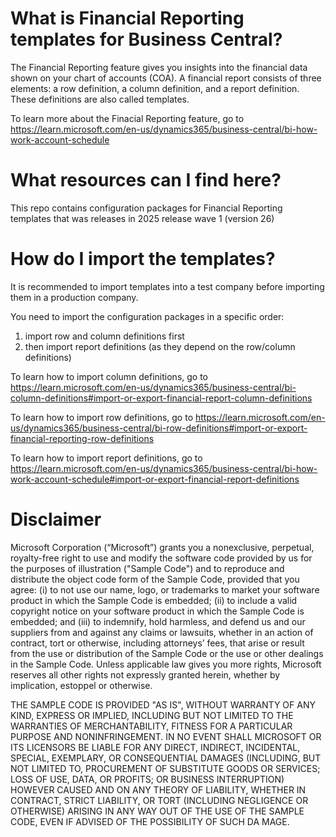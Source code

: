 # What is Financial Reporting templates for Business Central?
The Financial Reporting feature gives you insights into the financial data shown on your chart of accounts (COA). A financial report consists of three elements: a row definition, a column definition, and a report definition. These definitions are also called templates. 

To learn more about the Finacial Reporting feature, go to
https://learn.microsoft.com/en-us/dynamics365/business-central/bi-how-work-account-schedule

# What resources can I find here?
This repo contains configuration packages for Financial Reporting templates that was releases in 2025 release wave 1 (version 26)

# How do I import the templates?

It is recommended to import templates into a test company before importing them in a production company.

You need to import the configuration packages in a specific order:
1. import row and column definitions first 
1. then import report definitions (as they depend on the row/column definitions)

To learn how to import column definitions, go to https://learn.microsoft.com/en-us/dynamics365/business-central/bi-column-definitions#import-or-export-financial-report-column-definitions

To learn how to import row definitions, go to https://learn.microsoft.com/en-us/dynamics365/business-central/bi-row-definitions#import-or-export-financial-reporting-row-definitions

To learn how to import report definitions, go to https://learn.microsoft.com/en-us/dynamics365/business-central/bi-how-work-account-schedule#import-or-export-financial-report-definitions

# Disclaimer
Microsoft Corporation (“Microsoft”) grants you a nonexclusive, perpetual, royalty-free right to use and modify the software code provided by us for the purposes of illustration  ("Sample Code") and to reproduce and distribute the object code form of the Sample Code, provided that you agree: (i) to not use our name, logo, or trademarks to market your software product in which the Sample Code is embedded; (ii) to include a valid copyright notice on your software product in which the Sample Code is embedded; and (iii) to indemnify, hold harmless, and defend us and our suppliers from and against any claims or lawsuits, whether in an action of contract, tort or otherwise, including attorneys’ fees, that arise or result from the use or distribution of the Sample Code or the use or other dealings in the Sample Code. Unless applicable law gives you more rights, Microsoft reserves all other rights not expressly granted herein, whether by implication, estoppel or otherwise. 

THE SAMPLE CODE IS PROVIDED "AS IS", WITHOUT WARRANTY OF ANY KIND, EXPRESS OR IMPLIED, INCLUDING BUT NOT LIMITED TO THE WARRANTIES OF MERCHANTABILITY, FITNESS FOR A PARTICULAR PURPOSE AND NONINFRINGEMENT. IN NO EVENT SHALL MICROSOFT OR ITS LICENSORS BE LIABLE FOR ANY DIRECT, INDIRECT, INCIDENTAL, SPECIAL, EXEMPLARY, OR CONSEQUENTIAL DAMAGES (INCLUDING, BUT NOT LIMITED TO, PROCUREMENT OF SUBSTITUTE GOODS OR SERVICES; LOSS OF USE, DATA, OR PROFITS; OR BUSINESS INTERRUPTION) HOWEVER CAUSED AND ON ANY THEORY OF LIABILITY, WHETHER IN CONTRACT, STRICT LIABILITY, OR TORT (INCLUDING NEGLIGENCE OR OTHERWISE) ARISING IN ANY WAY OUT OF THE USE OF THE SAMPLE CODE, EVEN IF ADVISED OF THE POSSIBILITY OF SUCH DA MAGE.
